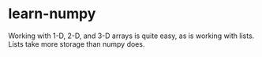 # learn-numpy
Working with 1-D, 2-D, and 3-D arrays is quite easy, as is working with lists.
Lists take more storage than numpy does.
